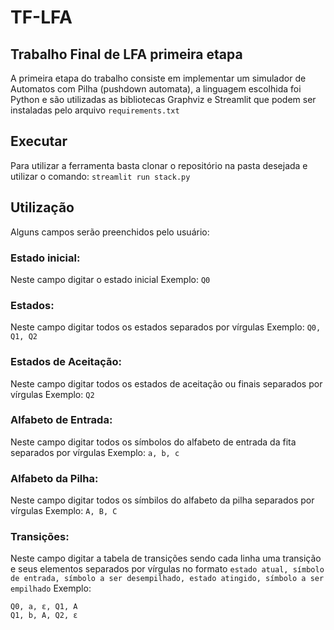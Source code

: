 # TF-LFA
## Trabalho Final de LFA primeira etapa
A primeira etapa do trabalho consiste em implementar um simulador de Automatos com Pilha (pushdown automata), a linguagem escolhida foi Python e são utilizadas as bibliotecas Graphviz e Streamlit que podem ser instaladas pelo arquivo `requirements.txt`

## Executar
Para utilizar a ferramenta basta clonar o repositório na pasta desejada e utilizar o comando: `streamlit run stack.py`

## Utilização
Alguns campos serão preenchidos pelo usuário:

### Estado inicial:
Neste campo digitar o estado inicial
Exemplo: `Q0`

### Estados:
Neste campo digitar todos os estados separados por vírgulas
Exemplo: `Q0, Q1, Q2`

### Estados de Aceitação:
Neste campo digitar todos os estados de aceitação ou finais separados por vírgulas
Exemplo: `Q2`

### Alfabeto de Entrada:
Neste campo digitar todos os símbolos do alfabeto de entrada da fita separados por vírgulas
Exemplo: `a, b, c`

### Alfabeto da Pilha:
Neste campo digitar todos os símbilos do alfabeto da pilha separados por vírgulas
Exemplo: `A, B, C`

### Transições:
Neste campo digitar a tabela de transições sendo cada linha uma transição e seus elementos separados por vírgulas no formato `estado atual, símbolo de entrada, símbolo a ser desempilhado, estado atingido, símbolo a ser empilhado`
Exemplo: 
```
Q0, a, ε, Q1, A
Q1, b, A, Q2, ε
```
